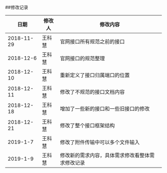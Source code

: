 ##修改记录

|日期|修改人|修改内容|
|----|---|---|
|2018-11-29|王科慧|官网接口所有规范之前的接口|
|2018-12-6|王科慧|官网接口的规范整理|
|2018-12-10|王科慧|重新定义了接口归属端口的位置|
|2018-12-11|王科慧|修改了不规范的接口文档内容|
|2018-12-18|王科慧|增加了一些新的接口和一些旧接口的修改|
|2018-12-21|王科慧|修改了整个接口框架结构|
|2019-1-7|王科慧|修改了附件传输中可以多个文件输入|
|2019-1-9|王科慧|修改新的需求内容，具体需求修改看整体需求修改记录|